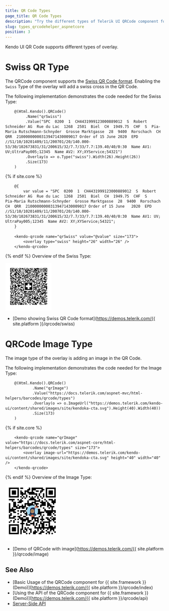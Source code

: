 ```yaml
---
title: QR Code Types
page_title: QR Code Types
description: "Try the different types of Telerik UI QRCode component for {{ site.framework }}."
slug: types_qrcodehelper_aspnetcore
position: 3
---
```


Kendo UI QR Code supports different types of overlay.

# Swiss QR Type

The QRCode component supports the [Swiss QR Code format](https://blog.xsuite.com/en/swiss-qr-code). Enabling the `Swiss` Type of the overlay will add a swiss cross in the QR Code. 

The following implementation demonstrates the code needed for the Swiss Type:


```HtmlHelper
    @(Html.Kendo().QRCode()
         .Name("qrSwiss")
         .Value("SPC  0200  1  CH4431999123000889012  S  Robert Schneider AG  Rue du Lac  1268  2501  Biel  CH  1949.75  CHF  S  Pia-Maria Rutschmann-Schnyder  Grosse Marktgasse  28  9400  Rorschach  CH  QRR  210000000003139471430009017 Order of 15 June 2020  EPD  //S1/10/10201409/11/200701/20/140.000-53/30/102673831/31/200615/32/7.7/33/7.7:139.40/40/0:30  Name AV1: UV;UltraPay005;12345  Name AV2: XY;XYService;54321")
         .Overlay(o => o.Type("swiss").Width(26).Height(26))
         .Size(173)
    )

```
{% if site.core %}
```TagHelper
    @{
        var value = "SPC  0200  1  CH4431999123000889012  S  Robert Schneider AG  Rue du Lac  1268  2501  Biel  CH  1949.75  CHF  S     Pia-Maria Rutschmann-Schnyder  Grosse Marktgasse  28  9400  Rorschach  CH  QRR  210000000003139471430009017 Order of 15 June   2020  EPD  //S1/10/10201409/11/200701/20/140.000-53/30/102673831/31/200615/32/7.7/33/7.7:139.40/40/0:30  Name AV1: UV;    UltraPay005;12345  Name AV2: XY;XYService;54321";
    }

    <kendo-qrcode name="qrSwiss" value="@value" size="173">
        <overlay type="swiss" height="26" width="26" />
    </kendo-qrcode>

```
{% endif %}
Overview of the Swiss Type:

![{{ site.product_short }} Swiss Type](images/swissType.png)

* [Demo showing Swiss QR Code format](https://demos.telerik.com/{{ site.platform }}/qrcode/swiss)

# QRCode Image Type

The image type of the overlay is adding an image in the QR Code.

The following implementation demonstrates the code needed for the Image Type:

```HtmlHelper
    @(Html.Kendo().QRCode()
            .Name("qrImage")
            .Value("https://docs.telerik.com/aspnet-mvc/html-helpers/barcodes/qrcode/types")
            .Overlay(o => o.ImageUrl("https://demos.telerik.com/kendo-ui/content/shared/images/site/kendoka-cta.svg").Height(40).Width(40))
            .Size(173)
    )

```
{% if site.core %}
```TagHelper
    <kendo-qrcode name="qrImage" value="https://docs.telerik.com/aspnet-core/html-helpers/barcodes/qrcode/types" size="173">
        <overlay image-url="https://demos.telerik.com/kendo-ui/content/shared/images/site/kendoka-cta.svg" height="40" width="40" />
    </kendo-qrcode>
```
{% endif %}
Overview of the Image Type:

![{{ site.product_short }} Image Type](images/imageType.png)

* [Demo of QRCode with image](https://demos.telerik.com/{{ site.platform }}/qrcode/image)



## See Also

* [Basic Usage of the QRCode component for {{ site.framework }} (Demo)](https://demos.telerik.com/{{ site.platform }}/qrcode/index)
* [Using the API of the QRCode component for {{ site.framework }} (Demo)](https://demos.telerik.com/{{ site.platform }}/qrcode/api)
* [Server-Side API](/api/qrcode)
